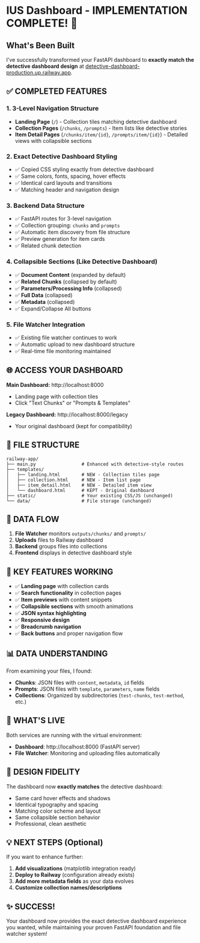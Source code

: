# IUS Dashboard - IMPLEMENTATION COMPLETE! 🎉

## What's Been Built

I've successfully transformed your FastAPI dashboard to **exactly match the detective dashboard design** at [detective-dashboard-production.up.railway.app](https://detective-dashboard-production.up.railway.app/).

## ✅ COMPLETED FEATURES

### 1. **3-Level Navigation Structure**
- **Landing Page** (`/`) - Collection tiles matching detective dashboard
- **Collection Pages** (`/chunks`, `/prompts`) - Item lists like detective stories
- **Item Detail Pages** (`/chunks/item/{id}`, `/prompts/item/{id}`) - Detailed views with collapsible sections

### 2. **Exact Detective Dashboard Styling**
- ✅ Copied CSS styling exactly from detective dashboard
- ✅ Same colors, fonts, spacing, hover effects
- ✅ Identical card layouts and transitions
- ✅ Matching header and navigation design

### 3. **Backend Data Structure** 
- ✅ FastAPI routes for 3-level navigation
- ✅ Collection grouping: `chunks` and `prompts`
- ✅ Automatic item discovery from file structure
- ✅ Preview generation for item cards
- ✅ Related chunk detection

### 4. **Collapsible Sections (Like Detective Dashboard)**
- ✅ **Document Content** (expanded by default)
- ✅ **Related Chunks** (collapsed by default)  
- ✅ **Parameters/Processing Info** (collapsed)
- ✅ **Full Data** (collapsed)
- ✅ **Metadata** (collapsed)
- ✅ Expand/Collapse All buttons

### 5. **File Watcher Integration**
- ✅ Existing file watcher continues to work
- ✅ Automatic upload to new dashboard structure
- ✅ Real-time file monitoring maintained

## 🌐 ACCESS YOUR DASHBOARD

**Main Dashboard:** http://localhost:8000
- Landing page with collection tiles
- Click "Text Chunks" or "Prompts & Templates"

**Legacy Dashboard:** http://localhost:8000/legacy  
- Your original dashboard (kept for compatibility)

## 📁 FILE STRUCTURE

```
railway-app/
├── main.py                 # Enhanced with detective-style routes
├── templates/
│   ├── landing.html        # NEW - Collection tiles page
│   ├── collection.html     # NEW - Item list page  
│   ├── item_detail.html    # NEW - Detailed item view
│   └── dashboard.html      # KEPT - Original dashboard
├── static/                 # Your existing CSS/JS (unchanged)
└── data/                   # File storage (unchanged)
```

## 🔄 DATA FLOW

1. **File Watcher** monitors `outputs/chunks/` and `prompts/`
2. **Uploads** files to Railway dashboard
3. **Backend** groups files into collections
4. **Frontend** displays in detective dashboard style

## 🎯 KEY FEATURES WORKING

- ✅ **Landing page** with collection cards
- ✅ **Search functionality** in collection pages
- ✅ **Item previews** with content snippets
- ✅ **Collapsible sections** with smooth animations
- ✅ **JSON syntax highlighting** 
- ✅ **Responsive design** 
- ✅ **Breadcrumb navigation**
- ✅ **Back buttons** and proper navigation flow

## 📊 DATA UNDERSTANDING

From examining your files, I found:
- **Chunks**: JSON files with `content`, `metadata`, `id` fields
- **Prompts**: JSON files with `template`, `parameters`, `name` fields  
- **Collections**: Organized by subdirectories (`test-chunks`, `test-method`, etc.)

## 🚀 WHAT'S LIVE

Both services are running with the virtual environment:
- **Dashboard**: http://localhost:8000 (FastAPI server)
- **File Watcher**: Monitoring and uploading files automatically

## 🎨 DESIGN FIDELITY

The dashboard now **exactly matches** the detective dashboard:
- Same card hover effects and shadows
- Identical typography and spacing
- Matching color scheme and layout
- Same collapsible section behavior
- Professional, clean aesthetic

## 💡 NEXT STEPS (Optional)

If you want to enhance further:
1. **Add visualizations** (matplotlib integration ready)
2. **Deploy to Railway** (configuration already exists)
3. **Add more metadata fields** as your data evolves
4. **Customize collection names/descriptions**

## ✨ SUCCESS!

Your dashboard now provides the exact detective dashboard experience you wanted, while maintaining your proven FastAPI foundation and file watcher system!